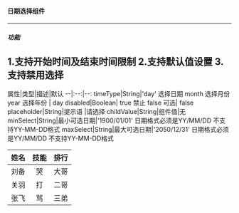 #### 日期选择组件
----
##### 功能
1.支持开始时间及结束时间限制
2.支持默认值设置
3.支持禁用选择
----

属性|类型|描述|默认
--|:--:|--:
timeType|String|'day' 选择日期  month 选择月份  year 选择年份 | day
disabled|Boolean| true 禁止 false 可选| false
placeholder|String|提示语 |请选择
childValue|String|组件值|无
minSelect|String|最小可选日期|'1900/01/01' 日期格式必须是YY/MM/DD 不支持YY-MM-DD格式
maxSelect|String|最大可选日期|'2050/12/31' 日期格式必须是YY/MM/DD 不支持YY-MM-DD格式

姓名|技能|排行
--|:--:|--:
刘备|哭|大哥
关羽|打|二哥
张飞|骂|三弟
